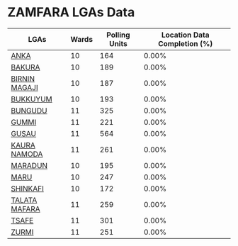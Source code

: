 
# ZAMFARA LGAs Data

| LGAs | Wards | Polling Units | Location Data Completion (%) |
| ----- | ---- | ----- | ------- |
| [ANKA](./lgas/755-anka) | 10 | 164 | 0.00% |
| [BAKURA](./lgas/756-bakura) | 10 | 189 | 0.00% |
| [BIRNIN MAGAJI](./lgas/757-birnin-magaji) | 10 | 187 | 0.00% |
| [BUKKUYUM](./lgas/758-bukkuyum) | 10 | 193 | 0.00% |
| [BUNGUDU](./lgas/759-bungudu) | 11 | 325 | 0.00% |
| [GUMMI](./lgas/760-gummi) | 11 | 221 | 0.00% |
| [GUSAU](./lgas/761-gusau) | 11 | 564 | 0.00% |
| [KAURA NAMODA](./lgas/762-kaura-namoda) | 11 | 261 | 0.00% |
| [MARADUN](./lgas/763-maradun) | 10 | 195 | 0.00% |
| [MARU](./lgas/764-maru) | 10 | 247 | 0.00% |
| [SHINKAFI](./lgas/765-shinkafi) | 10 | 172 | 0.00% |
| [TALATA MAFARA](./lgas/766-talata-mafara) | 11 | 259 | 0.00% |
| [TSAFE](./lgas/767-tsafe) | 11 | 301 | 0.00% |
| [ZURMI](./lgas/768-zurmi) | 11 | 251 | 0.00% |






